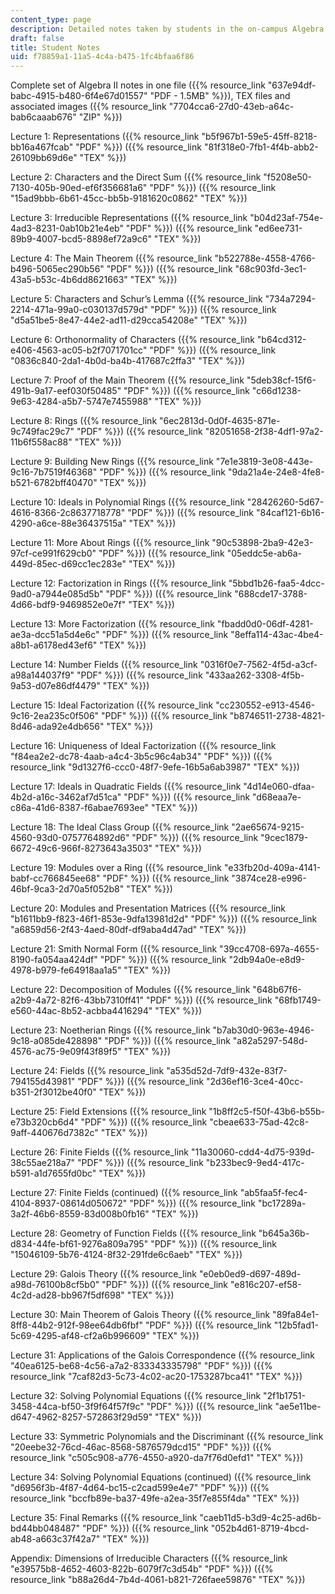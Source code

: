```yaml
---
content_type: page
description: Detailed notes taken by students in the on-campus Algebra II class.
draft: false
title: Student Notes
uid: f78859a1-11a5-4c4a-b475-1fc4bfaa6f86
---
```

Complete set of Algebra II notes in one file ({{% resource_link "637e94df-babc-4915-b480-6f4e67d01557" "PDF - 1.5MB" %}}), TEX files and associated images ({{% resource_link "7704cca6-27d0-43eb-a64c-bab6caaab676" "ZIP" %}}) 

Lecture 1: Representations ({{% resource_link "b5f967b1-59e5-45ff-8218-bb16a467fcab" "PDF" %}}) ({{% resource_link "81f318e0-7fb1-4f4b-abb2-26109bb69d6e" "TEX" %}})

Lecture 2: Characters and the Direct Sum ({{% resource_link "f5208e50-7130-405b-90ed-ef6f356681a6" "PDF" %}}) ({{% resource_link "15ad9bbb-6b61-45cc-bb5b-9181620c0862" "TEX" %}})

Lecture 3: Irreducible Representations ({{% resource_link "b04d23af-754e-4ad3-8231-0ab10b21e4eb" "PDF" %}}) ({{% resource_link "ed6ee731-89b9-4007-bcd5-8898ef72a9c6" "TEX" %}})

Lecture 4: The Main Theorem ({{% resource_link "b522788e-4558-4766-b496-5065ec290b56" "PDF" %}}) ({{% resource_link "68c903fd-3ec1-43a5-b53c-4b6dd8621663" "TEX" %}})

Lecture 5: Characters and Schur’s Lemma ({{% resource_link "734a7294-2214-471a-99a0-c030137d579d" "PDF" %}}) ({{% resource_link "d5a51be5-8e47-44e2-ad11-d29cca54208e" "TEX" %}})

Lecture 6: Orthonormality of Characters ({{% resource_link "b64cd312-e406-4563-ac05-b2f7071701cc" "PDF" %}}) ({{% resource_link "0836c840-2da1-4b0d-ba4b-417687c2ffa3" "TEX" %}})

Lecture 7: Proof of the Main Theorem ({{% resource_link "5deb38cf-15f6-491b-9a17-eef030f50485" "PDF" %}}) ({{% resource_link "c66d1238-9e63-4284-a5b7-5747e7455988" "TEX" %}})

Lecture 8: Rings ({{% resource_link "6ec2813d-0d0f-4635-871e-9c749fac29c7" "PDF" %}}) ({{% resource_link "82051658-2f38-4df1-97a2-11b6f558ac88" "TEX" %}})

Lecture 9: Building New Rings ({{% resource_link "7e1e3819-3e08-443e-9c16-7b7519f46368" "PDF" %}}) ({{% resource_link "9da21a4e-24e8-4fe8-b521-6782bff40470" "TEX" %}})

Lecture 10: Ideals in Polynomial Rings ({{% resource_link "28426260-5d67-4616-8366-2c8637718778" "PDF" %}}) ({{% resource_link "84caf121-6b16-4290-a6ce-88e36437515a" "TEX" %}})

Lecture 11: More About Rings ({{% resource_link "90c53898-2ba9-42e3-97cf-ce991f629cb0" "PDF" %}}) ({{% resource_link "05eddc5e-ab6a-449d-85ec-d69cc1ec283e" "TEX" %}})

Lecture 12: Factorization in Rings ({{% resource_link "5bbd1b26-faa5-4dcc-9ad0-a7944e085d5b" "PDF" %}}) ({{% resource_link "688cde17-3788-4d66-bdf9-9469852e0e7f" "TEX" %}})

Lecture 13: More Factorization ({{% resource_link "fbadd0d0-06df-4281-ae3a-dcc51a5d4e6c" "PDF" %}}) ({{% resource_link "8effa114-43ac-4be4-a8b1-a6178ed43ef6" "TEX" %}})

Lecture 14: Number Fields ({{% resource_link "0316f0e7-7562-4f5d-a3cf-a98a144037f9" "PDF" %}}) ({{% resource_link "433aa262-3308-4f5b-9a53-d07e86df4479" "TEX" %}})

Lecture 15: Ideal Factorization ({{% resource_link "cc230552-e913-4546-9c16-2ea235c0f506" "PDF" %}}) ({{% resource_link "b8746511-2738-4821-8d46-ada92e4db656" "TEX" %}})

Lecture 16: Uniqueness of Ideal Factorization ({{% resource_link "f84ea2e2-dc78-4aab-a4c4-3b5c96c4ab34" "PDF" %}}) ({{% resource_link "9d1327f6-ccc0-48f7-9efe-16b5a6ab3987" "TEX" %}})

Lecture 17: Ideals in Quadratic Fields ({{% resource_link "4d14e060-dfaa-4b2d-a16c-3462af7d51ca" "PDF" %}}) ({{% resource_link "d68eaa7e-c86a-41d6-8387-f6abae7693ee" "TEX" %}})

Lecture 18: The Ideal Class Group ({{% resource_link "2ae65674-9215-4560-93d0-0757764892d6" "PDF" %}}) ({{% resource_link "9cec1879-6672-49c6-966f-8273643a3503" "TEX" %}})

Lecture 19: Modules over a Ring ({{% resource_link "e33fb20d-409a-4141-babf-cc766845ee68" "PDF" %}}) ({{% resource_link "3874ce28-e996-46bf-9ca3-2d70a5f052b8" "TEX" %}})

Lecture 20: Modules and Presentation Matrices ({{% resource_link "b1611bb9-f823-46f1-853e-9dfa13981d2d" "PDF" %}}) ({{% resource_link "a6859d56-2f43-4aed-80df-df9aba4d47ad" "TEX" %}})

Lecture 21: Smith Normal Form ({{% resource_link "39cc4708-697a-4655-8190-fa054aa424df" "PDF" %}}) ({{% resource_link "2db94a0e-e8d9-4978-b979-fe64918aa1a5" "TEX" %}})

Lecture 22: Decomposition of Modules ({{% resource_link "648b67f6-a2b9-4a72-82f6-43bb7310ff41" "PDF" %}}) ({{% resource_link "68fb1749-e560-44ac-8b52-acbba4416294" "TEX" %}})

Lecture 23: Noetherian Rings ({{% resource_link "b7ab30d0-963e-4946-9c18-a085de428898" "PDF" %}}) ({{% resource_link "a82a5297-548d-4576-ac75-9e09f43f89f5" "TEX" %}})

Lecture 24: Fields ({{% resource_link "a535d52d-7df9-432e-83f7-794155d43981" "PDF" %}}) ({{% resource_link "2d36ef16-3ce4-40cc-b351-2f3012be40f0" "TEX" %}})

Lecture 25: Field Extensions ({{% resource_link "1b8ff2c5-f50f-43b6-b55b-e73b320cb6d4" "PDF" %}}) ({{% resource_link "cbeae633-75ad-42c8-9aff-440676d7382c" "TEX" %}})

Lecture 26: Finite Fields ({{% resource_link "11a30060-cdd4-4d75-939d-38c55ae218a7" "PDF" %}}) ({{% resource_link "b233bec9-9ed4-417c-b591-a1d7655fd0bc" "TEX" %}})

Lecture 27: Finite Fields (continued) ({{% resource_link "ab5faa5f-fec4-4104-8937-08614d050672" "PDF" %}}) ({{% resource_link "bc17289a-3a2f-46b6-8559-83d008b0fb16" "TEX" %}})

Lecture 28: Geometry of Function Fields ({{% resource_link "b645a36b-d834-44fe-bf61-9276a809a795" "PDF" %}}) ({{% resource_link "15046109-5b76-4124-8f32-291fde6c6aeb" "TEX" %}})

Lecture 29: Galois Theory ({{% resource_link "e0eb0ed9-d697-489d-a98d-76100b8cf5b0" "PDF" %}}) ({{% resource_link "e816c207-ef58-4c2d-ad28-bb967f5df698" "TEX" %}})

Lecture 30: Main Theorem of Galois Theory ({{% resource_link "89fa84e1-8ff8-44b2-912f-98ee64db6fbf" "PDF" %}}) ({{% resource_link "12b5fad1-5c69-4295-af48-cf2a6b996609" "TEX" %}})

Lecture 31: Applications of the Galois Correspondence ({{% resource_link "40ea6125-be68-4c56-a7a2-833343335798" "PDF" %}}) ({{% resource_link "7caf82d3-5c73-4c02-ac20-1753287bca41" "TEX" %}})

Lecture 32: Solving Polynomial Equations ({{% resource_link "2f1b1751-3458-44ca-bf50-3f9f64f57f9c" "PDF" %}}) ({{% resource_link "ae5e11be-d647-4962-8257-572863f29d59" "TEX" %}})

Lecture 33: Symmetric Polynomials and the Discriminant ({{% resource_link "20eebe32-76cd-46ac-8568-5876579dcd15" "PDF" %}}) ({{% resource_link "c505c908-a776-4550-a920-da7f76d0efd1" "TEX" %}})

Lecture 34: Solving Polynomial Equations (continued) ({{% resource_link "d6956f3b-4f87-4d64-bc15-c2cad599e4e7" "PDF" %}}) ({{% resource_link "bccfb89e-ba37-49fe-a2ea-35f7e855f4da" "TEX" %}})

Lecture 35: Final Remarks ({{% resource_link "caeb11d5-b3d9-4c25-ad6b-bd44bb048487" "PDF" %}}) ({{% resource_link "052b4d61-8719-4bcd-ab48-a663c37f42a7" "TEX" %}})

Appendix: Dimensions of Irreducible Characters ({{% resource_link "e39575b8-4652-4603-822b-6079f7c3d54b" "PDF" %}}) ({{% resource_link "b88a26d4-7b4d-4061-b821-726faee59876" "TEX" %}})